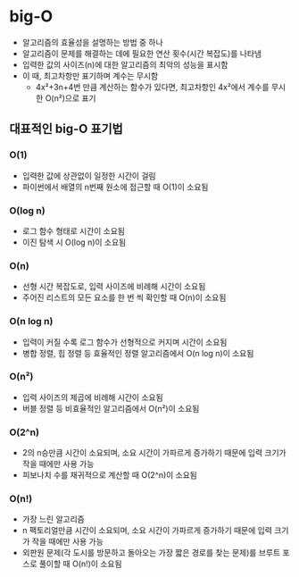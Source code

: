 # big-O
- 알고리즘의 효율성을 설명하는 방법 중 하나
- 알고리즘이 문제를 해결하는 데에 필요한 연산 횟수(시간 복잡도)를 나타냄
- 입력한 값의 사이즈(n)에 대한 알고리즘의 최악의 성능을 표시함
- 이 때, 최고차항만 표기하며 계수는 무시함
    - 4x²+3n+4번 만큼 계산하는 함수가 있다면, 최고차항인 4x²에서 계수를 무시한 O(n²)으로 표기

## 대표적인 big-O 표기법

### O(1)
- 입력한 값에 상관없이 일정한 시간이 걸림
- 파이썬에서 배열의 n번째 원소에 접근할 때 O(1)이 소요됨

### O(log n)
- 로그 함수 형태로 시간이 소요됨
- 이진 탐색 시 O(log n)이 소요됨

### O(n)
- 선형 시간 복잡도로, 입력 사이즈에 비례해 시간이 소요됨
- 주어진 리스트의 모든 요소를 한 번 씩 확인할 때 O(n)이 소요됨

### O(n log n)
- 입력이 커질 수록 로그 함수가 선형적으로 커지며 시간이 소요됨
- 병합 정렬, 힙 정렬 등 효율적인 정렬 알고리즘에서 O(n log n)이 소요됨

### O(n²)
- 입력 사이즈의 제곱에 비례해 시간이 소요됨
- 버블 정렬 등 비효율적인 알고리즘에서 O(n²)이 소요됨

### O(2^n)
- 2의 n승만큼 시간이 소요되며, 소요 시간이 가파르게 증가하기 때문에 입력 크기가 작을 때에만 사용 가능
- 피보나치 수를 재귀적으로 계산할 때 O(2^n)이 소요됨

### O(n!)
- 가장 느린 알고리즘
- n 팩토리얼만큼 시간이 소요되며, 소요 시간이 가파르게 증가하기 때문에 입력 크기가 작을 때에만 사용 가능
- 외판원 문제(각 도시를 방문하고 돌아오는 가장 짧은 경로를 찾는 문제)를 브루트 포스로 풀이할 때 O(n!)이 소요됨